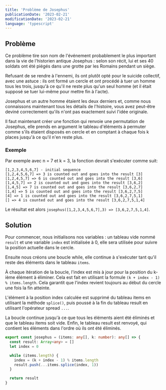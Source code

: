 ```yaml
---
title: 'Problème de Josephus'
publicationDate: '2023-02-21'
modificationDate: '2023-02-21'
language: 'typescript'
---
```


## Problème

Ce problème tire son nom de l'événement probablement le plus important dans la vie de l'historien antique Josephus : selon son récit, lui et ses 40 soldats ont été piégés dans une grotte par les Romains pendant un siège.

Refusant de se rendre à l'ennemi, ils ont plutôt opté pour le suicide collectif, avec une astuce : ils ont formé un cercle et ont procédé à tuer un homme tous les trois, jusqu'à ce qu'il ne reste plus qu'un seul homme (et il était supposé se tuer lui-même pour mettre fin à l'acte).

Josephus et un autre homme étaient les deux derniers et, comme nous connaissons maintenant tous les détails de l'histoire, vous avez peut-être deviné correctement qu'ils n'ont pas exactement suivi l'idée originale.

Il faut maintenant créer une fonction qui renvoie une permutation de Josephus, elle prends en argument le tableau d'éléments à permuter comme s'ils étaient disposés en cercle et en comptant à chaque fois k places jusqu'à ce qu'il n'en reste plus.

### Exemple

Par exemple avec n = 7 et k = 3, la fonction devrait s'exécuter comme suit:

```
[1,2,3,4,5,6,7] - initial sequence
[1,2,4,5,6,7] => 3 is counted out and goes into the result [3]
[1,2,4,5,7] => 6 is counted out and goes into the result [3,6]
[1,4,5,7] => 2 is counted out and goes into the result [3,6,2]
[1,4,5] => 7 is counted out and goes into the result [3,6,2,7]
[1,4] => 5 is counted out and goes into the result [3,6,2,7,5]
[4] => 1 is counted out and goes into the result [3,6,2,7,5,1]
[] => 4 is counted out and goes into the result [3,6,2,7,5,1,4]
```

Le résultat est alors `josephus([1,2,3,4,5,6,7],3) => [3,6,2,7,5,1,4]`.

## Solution

Pour commencer, nous initialisons nos variables : un tableau vide nommé `result` et une variable `index` est initialisée à 0, elle sera utilisée pour suivre la position actuelle dans le cercle.

Ensuite nous créons une boucle while, elle continue à s'exécuter tant qu'il reste des éléments dans le tableau `items`.

À chaque itération de la boucle, l'index est mis à jour pour la position du k-ième élément à éliminer. Cela est fait en utilisant la formule `(k + index - 1) % items.length`. Cela garantit que l'index revient toujours au début du cercle une fois la fin atteinte.

L'élément à la position index calculée est supprimé du tableau items en utilisant la méthode `splice()`, puis poussé à la fin du tableau result en utilisant l'opérateur spread `...`.

La boucle continue jusqu'à ce que tous les éléments aient été éliminés et que le tableau items soit vide.
Enfin, le tableau result est renvoyé, qui contient les éléments dans l'ordre où ils ont été éliminés.

```typescript
export const josephus = (items: any[], k: number): any[] => {
  const result: Array<any> = []
  let index = 0

  while (items.length) {
    index = (k + index - 1) % items.length
    result.push(...items.splice(index, 1))
  }

  return result
}
```
